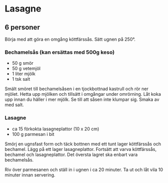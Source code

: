 # Lasagne
## 6 personer

Börja med att göra en omgång köttfärssås. Sätt ugnen på 250°.

### Bechamelsås (kan ersättas med 500g keso)

-	50 g smör
-	50 g vetemjöl
-	1 liter mjölk
-	1 tsk salt

Smält smöret till bechamelsåsen i en tjockbottnad kastrull och rör ner mjölet. Hetta upp mjölken och tillsätt i omgångar under omrörning. Låt koka upp innan du häller i mer mjölk. Se till att såsen inte klumpar sig. Smaka av med salt.

### Lasagne

-	ca 15 förkokta lasagneplattor (10 x 20 cm)
-	100 g parmesan i bit

Smörj en ugnsfast form och täck bottnen med ett tunt lager köttfärssås och bechamel. Lägg på ett lager lasagneplattor. Fortsätt att varva köttfärssås, bechamel och lasagneplattor. Det översta lagret ska enbart vara bechamelsås.

Riv över parmesanen och ställ in i ugnen i ca 20 minuter. Ta ut och låt vila 10 minuter innan servering.
